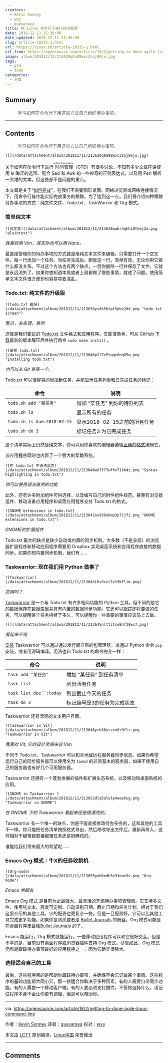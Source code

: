 ```yaml
---
creators:
  - Kevin Sonney
  - wxy
  - guevaraya
title: 在 Linux 命令行下进行时间管理
date: 2018-12-11 21:36:00
date_updated: 2018-12-11 21:36:00
slug: article-10335-1.html
url: https://linux.cn/article-10335-1.html
url_from: https://opensource.com/article/18/2/getting-to-done-agile-linux-command-line
image: album/201812/11/213620q8a88wvc3zoj86jo.jpg
tags:
  - gtd
  - todo
categories:
  - 分享
---
```


## Summary

> 学习如何在命令行下用这些方法自己组织待办事项。

***

<!-- more -->

## Contents

> 
> 学习如何在命令行下用这些方法自己组织待办事项。
> 
> 
> 

`![](/data/attachment/album/201812/11/213620q8a88wvc3zoj86jo.jpg)`

关于如何在命令行下进行<ruby> 时间管理 <rt>  getting things done </rt></ruby>（GTD）有很多讨论。不知有多少文章在讲使用 ls 晦涩的选项、配合 Sed 和 Awk 的一些神奇的正则表达式，以及用 Perl 解析一大堆的文本。但这些都不是问题的重点。

本文章是关于“[如何完成](https://www.scruminc.com/getting-done/)”，在我们不需要图形桌面、网络浏览器或网络连接情况下，用命令行操作能实际完成事务的跟踪。为了达到这一点，我们将介绍四种跟踪待办事项的方式：纯文件文件、Todo.txt、TaskWarrior 和 Org 模式。

### 简单纯文本

`![纯文本](/data/attachment/album/201812/11/213638wwbr4qhhi0tkej2o.png "plaintext")`

*我喜欢用 Vim，其实你也可以用 Nano。*

最直接管理你的待办事项的方式就是用纯文本文件来编辑。只需要打开一个空文件，每一行添加一个任务。当任务完成后，删除这一行。简单有效，无论你用它做什么都没关系。不过这个方法也有两个缺点，一但你删除一行并保存了文件，它就是永远消失了。如果你想知道本周或者上周都做了哪些事情，就成了问题。使用简单文本文件很方便却也容易导致混乱。

### Todo.txt: 纯文件的升级版

`![todo.txt 截屏](/data/attachment/album/201812/11/213639ys6k5btpt5pbz2dd.png "todo.txt screen")`

*整洁，有条理，易用*

这就是我们要说的 [Todo.txt](http://todotxt.org/) 文件格式和应用程序。安装很简单，可从 GitHub [下载](https://github.com/todotxt/todo.txt-cli/releases)最新的版本解压后并执行命令 `sudo make install` 。

`![安装 todo.txt](/data/attachment/album/201812/11/213640pfl7e5tqqe8oq85q.png "Installing todo.txt")`

*也可以从 Git 克隆一个。*

Todo.txt 可以很容易的增加新任务，并能显示任务列表和已完成任务的标记：

| 命令 | 说明 |
| --- | --- |
| `todo.sh add "某任务"` | 增加 “某任务” 到你的待办列表 |
| `todo.sh ls` | 显示所有的任务 |
| `todo.sh ls due:2018-02-15` | 显示2018-02-15之前的所有任务 |
| `todo.sh do 3` | 标记任务3 为已完成任务 |

这个清单实际上仍然是纯文本，你可以用你喜欢的编辑器遵循[正确的格式](https://github.com/todotxt/todo.txt)编辑它。

该应用程序同时也内置了一个强大的帮助系统。

`![在 todo.txt 中语法高亮](/data/attachment/album/201812/11/213640w87f77wfhx71k64z.png "Syntax highlighting in todo.txt")`

*你可以使用语法高亮的功能*

此外，还有许多附加组件可供选择，以及编写自己的附件组件规范。甚至有浏览器组件、移动设备应用程序和桌面应用程序支持 Todo.txt 的格式。

`![GNOME extensions in todo.txt](/data/attachment/album/201812/11/213642ou939ubmp3p7ijfi.png "GNOME extensions in todo.txt")`

*GNOME的扩展组件*

Todo.txt 最大的缺点是缺少自动或内置的同步机制。大多数（不是全部）的浏览器扩展程序和移动应用程序需要用 Dropbox 实现桌面系统和应用程序直接的数据同步。如果你想内置同步机制，我们有……

### Taskwarrior: 现在我们用 Python 做事了

`![Taskwarrior](/data/attachment/album/201812/11/213643ihs9ccc7vt9kflim.png)`

*花哨吗？*

[Taskwarrior](https://taskwarrior.org/) 是一个与 Todo.txt 有许多相同功能的 Python 工具。但不同的是它的数据保存在数据库里并具有内置的数据同步功能。它还可以跟踪即将要做的任务，可以提醒某个任务持续了多久，可以提醒你一些重要的事情应该马上去做。

`![](/data/attachment/album/201812/11/213645nlttitcw8nf38wc7.png)`

*看起来不错*

[安装](https://taskwarrior.org/download/) Taskwarrior 可以通过通过发行版自带的包管理器，或通过 Python 命令 `pip` 安装，或者用源码编译。用法也和 Todo.txt 的命令完全一样：

| 命令 | 说明 |
| --- | --- |
| `task add "某任务"` | 增加 “某任务” 到任务清单 |
| `task list` | 列出所有任务 |
| `task list due``:today` | 列出截止今天的任务 |
| `task do 3` | 标记编号是3的任务为完成状态 |

Taskwarrior 还有漂亮的文本用户界面。

`![Taskwarrior in Vit](/data/attachment/album/201812/11/213646yrb38uszeo0r9flz.png "Taskwarrior in Vit")`

*我喜欢 Vit, 它的设计灵感来自 Vim*

不同于 Todo.txt，Taskwarrior 可以和本地或远程服务器同步信息。如果你希望运行自己的同步服务器可以使用名为 `taskd` 的非常基本的服务器，如果不使用自己的服务器也有好几个可用服务器。

Taskwarriot 还拥有一个蓬勃发展的插件和扩展生态系统，以及移动和桌面系统的应用。

`![GNOME in Taskwarrior ](/data/attachment/album/201812/11/213652dlq5alolp4aephug.png "Taskwarrior on GNOME")`

*在 GNOME 下的 Taskwarrior 看起来还是很漂亮的。*

Taskwarrior 有一个唯一的缺点，你是不能直接修改待办任务的，这和其他的工具不一样。你只能把任务清单按照格式导出，然后修改导出文件后，重新再导入，这样相对于编辑器直接编辑任务还是挺麻烦的。

谁能给我们带来最大的希望呢……

### Emacs Org 模式：牛X的任务收割机

`![Org-mode](/data/attachment/album/201812/11/213655poh6xdh3e33ooe9v.png "Org-mode")`

*Emacs 啥都有*

Emacs [Org 模式](https://orgmode.org/) 是目前为止最强大、最灵活的开源待办事项管理器。它支持多文件、使用纯文本、高度可定制、自动识别日期、截止日期和任务计划。相对于我们这里介绍的其他工具，它的配置也更复杂一些。但是一旦配置好，它可以比其他工具完成更多功能。如果你是熟悉或者是 [Bullet Journals](http://bulletjournal.com/) 的粉丝，Org 模式可能是在桌面程序里最像[Bullet Journals](http://bulletjournal.com/) 的了。

Emacs 能运行，Org 模式就能运行，一些移动应用程序可以和它很好交互。但是不幸的是，目前没有桌面程序或浏览器插件支持 Org 模式。尽管如此，Org 模式仍然是跟踪待办事项最好的应用程序之一，因为它确实很强大。

### 选择适合自己的工具

最后，这些程序目的是帮助你跟踪待办事项，并确保不会忘记做某个事情。这些程序的基础功能都大同小异，那一款适合你取决于多种因素。有的人需要自带同步功能，有的人需要一个移动客户端，有的人要必须支持插件。不管你选择什么，请记住程序本身不会让你更有调理，但是可以帮助你。

---

via: <https://opensource.com/article/18/2/getting-to-done-agile-linux-command-line>

作者：[Kevin Sonney](https://opensource.com/users/ksonney "Kevin Sonney") 译者：[guevaraya](https://github.com/guevaraya) 校对：[wxy](https://github.com/wxy)

本文由 [LCTT](https://github.com/LCTT/TranslateProject) 原创编译，[Linux中国](https://linux.cn/) 荣誉推出

***

## Comments
